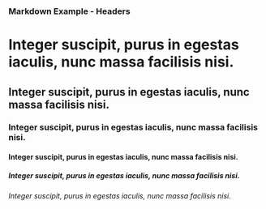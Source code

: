 ### Markdown Example - Headers

# Integer suscipit, purus in egestas iaculis, nunc massa facilisis nisi.
## Integer suscipit, purus in egestas iaculis, nunc massa facilisis nisi.
### Integer suscipit, purus in egestas iaculis, nunc massa facilisis nisi.
#### Integer suscipit, purus in egestas iaculis, nunc massa facilisis nisi.
##### Integer suscipit, purus in egestas iaculis, nunc massa facilisis nisi.
###### Integer suscipit, purus in egestas iaculis, nunc massa facilisis nisi.